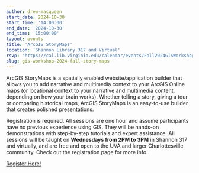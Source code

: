 ```yaml
---
author: drew-macqueen
start_date: 2024-10-30
start_time: '14:00:00'
end_date: '2024-10-30'
end_time: '15:00:00'
layout: events
title: 'ArcGIS StoryMaps'
location: 'Shannon Library 317 and Virtual'
rsvp: "https://cal.lib.virginia.edu/calendar/events/Fall2024GISWorkshop8"
slug: gis-workshop-2024-fall-story-maps
---
```


ArcGIS StoryMaps is a spatially enabled website/application builder that allows you to add narrative and multimedia context to your ArcGIS Online maps (or locational context to your narrative and multimedia content, depending on how your brain works). Whether telling a story, giving a tour or comparing historical maps, ArcGIS StoryMaps is an easy-to-use builder that creates polished presentations.

Registration is required. All sessions are one hour and assume participants have no previous experience using GIS. They will be hands-on demonstrations with step-by-step tutorials and expert assistance.  All sessions will be taught on **Wednesdays from 2PM to 3PM** in Shannon 317 and virtually, and are free and open to the UVA and larger Charlottesville community. Check out the registration page for more info. 

[Register Here!](https://cal.lib.virginia.edu/calendar/events/Fall2024GISWorkshop8)
